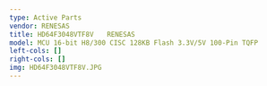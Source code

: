 ```yaml
---
type: Active Parts
vendor: RENESAS
title: HD64F3048VTF8V　　RENESAS
model: MCU 16-bit H8/300 CISC 128KB Flash 3.3V/5V 100-Pin TQFP
left-cols: []
right-cols: []
img: HD64F3048VTF8V.JPG
---
```

